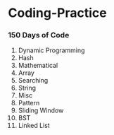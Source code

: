 # Coding-Practice

### 150 Days of Code

1. Dynamic Programming
2. Hash
3. Mathematical
4. Array
5. Searching
6. String
7. Misc
8. Pattern
9. Sliding Window
10. BST
11. Linked List
